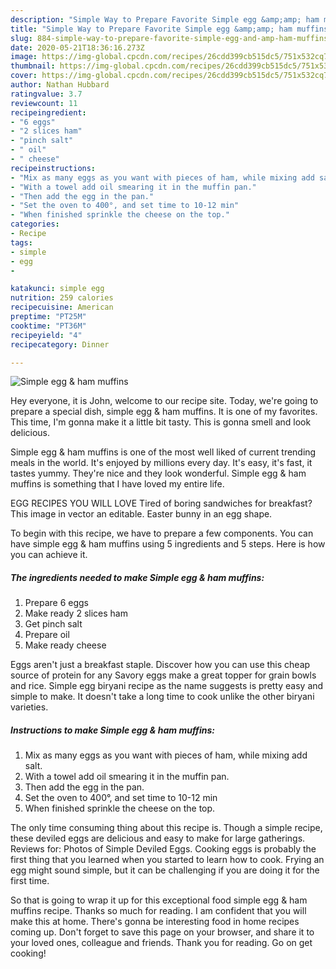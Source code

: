 ```yaml
---
description: "Simple Way to Prepare Favorite Simple egg &amp;amp; ham muffins"
title: "Simple Way to Prepare Favorite Simple egg &amp;amp; ham muffins"
slug: 884-simple-way-to-prepare-favorite-simple-egg-and-amp-ham-muffins
date: 2020-05-21T18:36:16.273Z
image: https://img-global.cpcdn.com/recipes/26cdd399cb515dc5/751x532cq70/simple-egg-ham-muffins-recipe-main-photo.jpg
thumbnail: https://img-global.cpcdn.com/recipes/26cdd399cb515dc5/751x532cq70/simple-egg-ham-muffins-recipe-main-photo.jpg
cover: https://img-global.cpcdn.com/recipes/26cdd399cb515dc5/751x532cq70/simple-egg-ham-muffins-recipe-main-photo.jpg
author: Nathan Hubbard
ratingvalue: 3.7
reviewcount: 11
recipeingredient:
- "6 eggs"
- "2 slices ham"
- "pinch salt"
- " oil"
- " cheese"
recipeinstructions:
- "Mix as many eggs as you want with pieces of ham, while mixing add salt."
- "With a towel add oil smearing it in the muffin pan."
- "Then add the egg in the pan."
- "Set the oven to 400°, and set time to 10-12 min"
- "When finished sprinkle the cheese on the top."
categories:
- Recipe
tags:
- simple
- egg
- 

katakunci: simple egg  
nutrition: 259 calories
recipecuisine: American
preptime: "PT25M"
cooktime: "PT36M"
recipeyield: "4"
recipecategory: Dinner

---
```



![Simple egg &amp; ham muffins](https://img-global.cpcdn.com/recipes/26cdd399cb515dc5/751x532cq70/simple-egg-ham-muffins-recipe-main-photo.jpg)

Hey everyone, it is John, welcome to our recipe site. Today, we're going to prepare a special dish, simple egg &amp; ham muffins. It is one of my favorites. This time, I'm gonna make it a little bit tasty. This is gonna smell and look delicious.

Simple egg &amp; ham muffins is one of the most well liked of current trending meals in the world. It's enjoyed by millions every day. It's easy, it's fast, it tastes yummy. They're nice and they look wonderful. Simple egg &amp; ham muffins is something that I have loved my entire life.

EGG RECIPES YOU WILL LOVE Tired of boring sandwiches for breakfast? This image in vector an editable. Easter bunny in an egg shape.


To begin with this recipe, we have to prepare a few components. You can have simple egg &amp; ham muffins using 5 ingredients and 5 steps. Here is how you can achieve it.

<!--inarticleads1-->

##### The ingredients needed to make Simple egg &amp; ham muffins:

1. Prepare 6 eggs
1. Make ready 2 slices ham
1. Get pinch salt
1. Prepare  oil
1. Make ready  cheese


Eggs aren&#39;t just a breakfast staple. Discover how you can use this cheap source of protein for any Savory eggs make a great topper for grain bowls and rice. Simple egg biryani recipe as the name suggests is pretty easy and simple to make. It doesn&#39;t take a long time to cook unlike the other biryani varieties. 

<!--inarticleads2-->

##### Instructions to make Simple egg &amp; ham muffins:

1. Mix as many eggs as you want with pieces of ham, while mixing add salt.
1. With a towel add oil smearing it in the muffin pan.
1. Then add the egg in the pan.
1. Set the oven to 400°, and set time to 10-12 min
1. When finished sprinkle the cheese on the top.


The only time consuming thing about this recipe is. Though a simple recipe, these deviled eggs are delicious and easy to make for large gatherings. Reviews for: Photos of Simple Deviled Eggs. Cooking eggs is probably the first thing that you learned when you started to learn how to cook. Frying an egg might sound simple, but it can be challenging if you are doing it for the first time. 

So that is going to wrap it up for this exceptional food simple egg &amp; ham muffins recipe. Thanks so much for reading. I am confident that you will make this at home. There's gonna be interesting food in home recipes coming up. Don't forget to save this page on your browser, and share it to your loved ones, colleague and friends. Thank you for reading. Go on get cooking!
